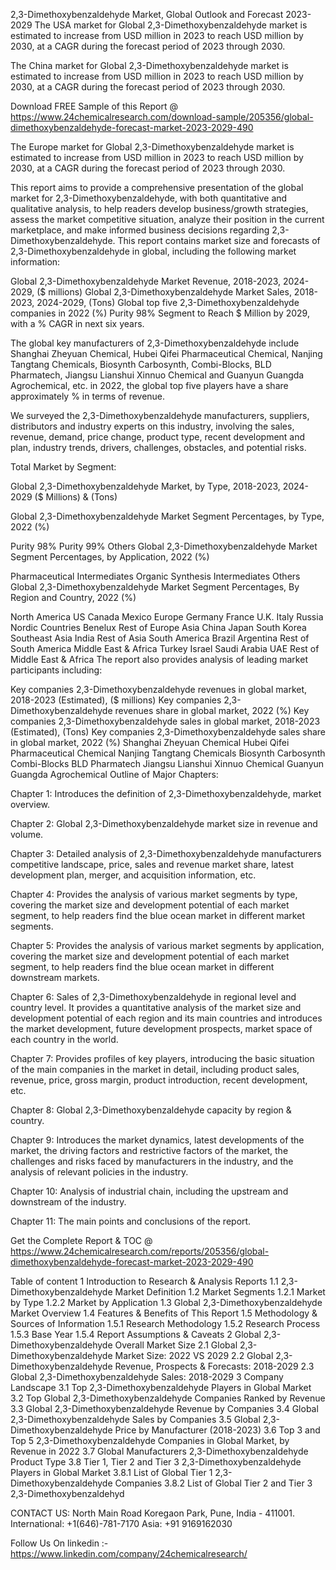 2,3-Dimethoxybenzaldehyde Market, Global Outlook and Forecast 2023-2029
The USA market for Global 2,3-Dimethoxybenzaldehyde market is estimated to increase from USD million in 2023 to reach USD million by 2030, at a CAGR during the forecast period of 2023 through 2030.

The China market for Global 2,3-Dimethoxybenzaldehyde market is estimated to increase from USD million in 2023 to reach USD million by 2030, at a CAGR during the forecast period of 2023 through 2030.

Download FREE Sample of this Report @ https://www.24chemicalresearch.com/download-sample/205356/global-dimethoxybenzaldehyde-forecast-market-2023-2029-490

The Europe market for Global 2,3-Dimethoxybenzaldehyde market is estimated to increase from USD million in 2023 to reach USD million by 2030, at a CAGR during the forecast period of 2023 through 2030.

This report aims to provide a comprehensive presentation of the global market for 2,3-Dimethoxybenzaldehyde, with both quantitative and qualitative analysis, to help readers develop business/growth strategies, assess the market competitive situation, analyze their position in the current marketplace, and make informed business decisions regarding 2,3-Dimethoxybenzaldehyde. This report contains market size and forecasts of 2,3-Dimethoxybenzaldehyde in global, including the following market information:

Global 2,3-Dimethoxybenzaldehyde Market Revenue, 2018-2023, 2024-2029, ($ millions)
Global 2,3-Dimethoxybenzaldehyde Market Sales, 2018-2023, 2024-2029, (Tons)
Global top five 2,3-Dimethoxybenzaldehyde companies in 2022 (%)
Purity 98% Segment to Reach $ Million by 2029, with a % CAGR in next six years.

The global key manufacturers of 2,3-Dimethoxybenzaldehyde include Shanghai Zheyuan Chemical, Hubei Qifei Pharmaceutical Chemical, Nanjing Tangtang Chemicals, Biosynth Carbosynth, Combi-Blocks, BLD Pharmatech, Jiangsu Lianshui Xinnuo Chemical and Guanyun Guangda Agrochemical, etc. in 2022, the global top five players have a share approximately % in terms of revenue.

We surveyed the 2,3-Dimethoxybenzaldehyde manufacturers, suppliers, distributors and industry experts on this industry, involving the sales, revenue, demand, price change, product type, recent development and plan, industry trends, drivers, challenges, obstacles, and potential risks.

Total Market by Segment:

Global 2,3-Dimethoxybenzaldehyde Market, by Type, 2018-2023, 2024-2029 ($ Millions) & (Tons)

Global 2,3-Dimethoxybenzaldehyde Market Segment Percentages, by Type, 2022 (%)

Purity 98%
Purity 99%
Others
Global 2,3-Dimethoxybenzaldehyde Market Segment Percentages, by Application, 2022 (%)

Pharmaceutical Intermediates
Organic Synthesis Intermediates
Others
Global 2,3-Dimethoxybenzaldehyde Market Segment Percentages, By Region and Country, 2022 (%)

North America
US
Canada
Mexico
Europe
Germany
France
U.K.
Italy
Russia
Nordic Countries
Benelux
Rest of Europe
Asia
China
Japan
South Korea
Southeast Asia
India
Rest of Asia
South America
Brazil
Argentina
Rest of South America
Middle East & Africa
Turkey
Israel
Saudi Arabia
UAE
Rest of Middle East & Africa
The report also provides analysis of leading market participants including:

Key companies 2,3-Dimethoxybenzaldehyde revenues in global market, 2018-2023 (Estimated), ($ millions)
Key companies 2,3-Dimethoxybenzaldehyde revenues share in global market, 2022 (%)
Key companies 2,3-Dimethoxybenzaldehyde sales in global market, 2018-2023 (Estimated), (Tons)
Key companies 2,3-Dimethoxybenzaldehyde sales share in global market, 2022 (%)
Shanghai Zheyuan Chemical
Hubei Qifei Pharmaceutical Chemical
Nanjing Tangtang Chemicals
Biosynth Carbosynth
Combi-Blocks
BLD Pharmatech
Jiangsu Lianshui Xinnuo Chemical
Guanyun Guangda Agrochemical
Outline of Major Chapters:

Chapter 1: Introduces the definition of 2,3-Dimethoxybenzaldehyde, market overview.

Chapter 2: Global 2,3-Dimethoxybenzaldehyde market size in revenue and volume.

Chapter 3: Detailed analysis of 2,3-Dimethoxybenzaldehyde manufacturers competitive landscape, price, sales and revenue market share, latest development plan, merger, and acquisition information, etc.

Chapter 4: Provides the analysis of various market segments by type, covering the market size and development potential of each market segment, to help readers find the blue ocean market in different market segments.

Chapter 5: Provides the analysis of various market segments by application, covering the market size and development potential of each market segment, to help readers find the blue ocean market in different downstream markets.

Chapter 6: Sales of 2,3-Dimethoxybenzaldehyde in regional level and country level. It provides a quantitative analysis of the market size and development potential of each region and its main countries and introduces the market development, future development prospects, market space of each country in the world.

Chapter 7: Provides profiles of key players, introducing the basic situation of the main companies in the market in detail, including product sales, revenue, price, gross margin, product introduction, recent development, etc.

Chapter 8: Global 2,3-Dimethoxybenzaldehyde capacity by region & country.

Chapter 9: Introduces the market dynamics, latest developments of the market, the driving factors and restrictive factors of the market, the challenges and risks faced by manufacturers in the industry, and the analysis of relevant policies in the industry.

Chapter 10: Analysis of industrial chain, including the upstream and downstream of the industry.

Chapter 11: The main points and conclusions of the report.

Get the Complete Report & TOC @ https://www.24chemicalresearch.com/reports/205356/global-dimethoxybenzaldehyde-forecast-market-2023-2029-490

Table of content
1 Introduction to Research & Analysis Reports
1.1 2,3-Dimethoxybenzaldehyde Market Definition
1.2 Market Segments
1.2.1 Market by Type
1.2.2 Market by Application
1.3 Global 2,3-Dimethoxybenzaldehyde Market Overview
1.4 Features & Benefits of This Report
1.5 Methodology & Sources of Information
1.5.1 Research Methodology
1.5.2 Research Process
1.5.3 Base Year
1.5.4 Report Assumptions & Caveats
2 Global 2,3-Dimethoxybenzaldehyde Overall Market Size
2.1 Global 2,3-Dimethoxybenzaldehyde Market Size: 2022 VS 2029
2.2 Global 2,3-Dimethoxybenzaldehyde Revenue, Prospects & Forecasts: 2018-2029
2.3 Global 2,3-Dimethoxybenzaldehyde Sales: 2018-2029
3 Company Landscape
3.1 Top 2,3-Dimethoxybenzaldehyde Players in Global Market
3.2 Top Global 2,3-Dimethoxybenzaldehyde Companies Ranked by Revenue
3.3 Global 2,3-Dimethoxybenzaldehyde Revenue by Companies
3.4 Global 2,3-Dimethoxybenzaldehyde Sales by Companies
3.5 Global 2,3-Dimethoxybenzaldehyde Price by Manufacturer (2018-2023)
3.6 Top 3 and Top 5 2,3-Dimethoxybenzaldehyde Companies in Global Market, by Revenue in 2022
3.7 Global Manufacturers 2,3-Dimethoxybenzaldehyde Product Type
3.8 Tier 1, Tier 2 and Tier 3 2,3-Dimethoxybenzaldehyde Players in Global Market
3.8.1 List of Global Tier 1 2,3-Dimethoxybenzaldehyde Companies
3.8.2 List of Global Tier 2 and Tier 3 2,3-Dimethoxybenzaldehyd

CONTACT US:
North Main Road Koregaon Park, Pune, India - 411001.
International: +1(646)-781-7170
Asia: +91 9169162030

Follow Us On linkedin :- https://www.linkedin.com/company/24chemicalresearch/
